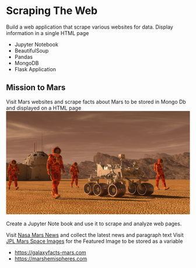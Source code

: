 # Scraping The Web
Build a web application that scrape various websites for data. Display information in a single HTML page

* Jupyter Notebook
* BeautifulSoup
* Pandas
* MongoDB 
* Flask Application

## Mission to Mars
Visit Mars websites and scrape facts about Mars to be stored in Mongo Db and displayed on a HTML page
![](Mission_to_Mars/App_Screenshots/mission_to_mars.png)

Create a Jupyter Note book and use it to scrape and analyze web pages.

Visit [Nasa Mars News](https://redplanetscience.com) and collect the latest news and paragraph text
Visit [JPL Mars Space Images](https://spaceimages-mars.com) for the Featured Image to be stored as a variable
* https://galaxyfacts-mars.com
* https://marshemispheres.com

